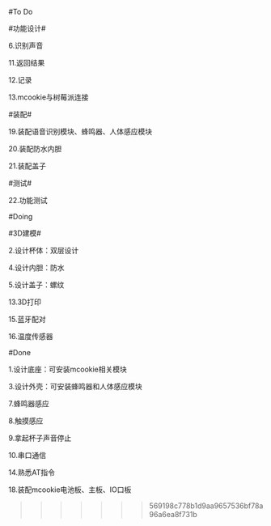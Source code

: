 #To Do

#功能设计#

6.识别声音

11.返回结果

12.记录

13.mcookie与树莓派连接

#装配#

19.装配语音识别模块、蜂鸣器、人体感应模块

20.装配防水内胆

21.装配盖子

#测试#

22.功能测试

#Doing

#3D建模#

2.设计杯体：双层设计

4.设计内胆：防水

5.设计盖子：螺纹

13.3D打印

15.蓝牙配对

16.温度传感器

#Done

1.设计底座：可安装mcookie相关模块

3.设计外壳：可安装蜂鸣器和人体感应模块

7.蜂鸣器感应

8.触摸感应

9.拿起杯子声音停止

10.串口通信

14.熟悉AT指令

18.装配mcookie电池板、主板、IO口板
>>>>>>> 569198c778b1d9aa9657536bf78a96a6ea8f731b
